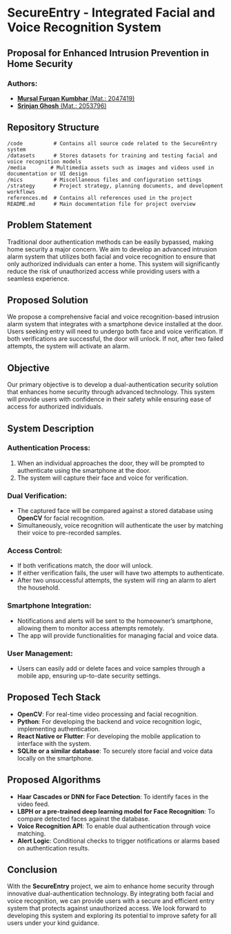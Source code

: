 # SecureEntry - Integrated Facial and Voice Recognition System

## Proposal for Enhanced Intrusion Prevention in Home Security

### Authors:

- [**Mursal Furqan Kumbhar** (Mat.: 2047419)](mailto:kumbhar.2047419@studenti.uniroma1.it "Write an email to Mursal Furqan Kumbhar")
- [**Srinjan Ghosh** (Mat.: 2053796)](mailto:ghosh.2053796@studenti.uniroma1.it "Write an Email to Srinjan Ghosh")

## Repository Structure
```
/code          # Contains all source code related to the SecureEntry system
/datasets      # Stores datasets for training and testing facial and voice recognition models
/media        # Multimedia assets such as images and videos used in documentation or UI design
/mics          # Miscellaneous files and configuration settings
/strategy      # Project strategy, planning documents, and development workflows
references.md  # Contains all references used in the project
README.md      # Main documentation file for project overview
```

## Problem Statement
Traditional door authentication methods can be easily bypassed, making home security a major concern. We aim to develop an advanced intrusion alarm system that utilizes both facial and voice recognition to ensure that only authorized individuals can enter a home. This system will significantly reduce the risk of unauthorized access while providing users with a seamless experience.

## Proposed Solution
We propose a comprehensive facial and voice recognition-based intrusion alarm system that integrates with a smartphone device installed at the door. Users seeking entry will need to undergo both face and voice verification. If both verifications are successful, the door will unlock. If not, after two failed attempts, the system will activate an alarm.

## Objective
Our primary objective is to develop a dual-authentication security solution that enhances home security through advanced technology. This system will provide users with confidence in their safety while ensuring ease of access for authorized individuals.

## System Description
### Authentication Process:
1. When an individual approaches the door, they will be prompted to authenticate using the smartphone at the door.
2. The system will capture their face and voice for verification.

### Dual Verification:
- The captured face will be compared against a stored database using **OpenCV** for facial recognition.
- Simultaneously, voice recognition will authenticate the user by matching their voice to pre-recorded samples.

### Access Control:
- If both verifications match, the door will unlock.
- If either verification fails, the user will have two attempts to authenticate.
- After two unsuccessful attempts, the system will ring an alarm to alert the household.

### Smartphone Integration:
- Notifications and alerts will be sent to the homeowner’s smartphone, allowing them to monitor access attempts remotely.
- The app will provide functionalities for managing facial and voice data.

### User Management:
- Users can easily add or delete faces and voice samples through a mobile app, ensuring up-to-date security settings.

## Proposed Tech Stack
- **OpenCV**: For real-time video processing and facial recognition.
- **Python**: For developing the backend and voice recognition logic, implementing authentication.
- **React Native or Flutter**: For developing the mobile application to interface with the system.
- **SQLite or a similar database**: To securely store facial and voice data locally on the smartphone.

## Proposed Algorithms
- **Haar Cascades or DNN for Face Detection**: To identify faces in the video feed.
- **LBPH or a pre-trained deep learning model for Face Recognition**: To compare detected faces against the database.
- **Voice Recognition API**: To enable dual authentication through voice matching.
- **Alert Logic**: Conditional checks to trigger notifications or alarms based on authentication results.

## Conclusion
With the **SecureEntry** project, we aim to enhance home security through innovative dual-authentication technology. By integrating both facial and voice recognition, we can provide users with a secure and efficient entry system that protects against unauthorized access. We look forward to developing this system and exploring its potential to improve safety for all users under your kind guidance.

